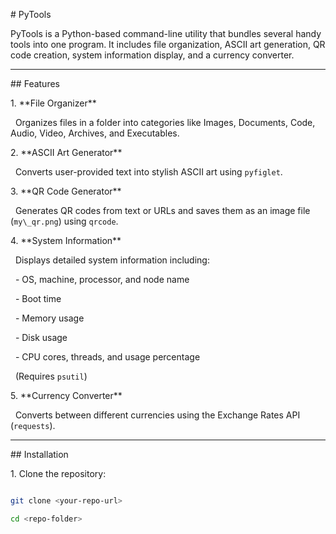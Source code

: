 \# PyTools



PyTools is a Python-based command-line utility that bundles several handy tools into one program. It includes file organization, ASCII art generation, QR code creation, system information display, and a currency converter.



---



\## Features



1\. \*\*File Organizer\*\*  

&nbsp;  Organizes files in a folder into categories like Images, Documents, Code, Audio, Video, Archives, and Executables.



2\. \*\*ASCII Art Generator\*\*  

&nbsp;  Converts user-provided text into stylish ASCII art using `pyfiglet`.



3\. \*\*QR Code Generator\*\*  

&nbsp;  Generates QR codes from text or URLs and saves them as an image file (`my\_qr.png`) using `qrcode`.



4\. \*\*System Information\*\*  

&nbsp;  Displays detailed system information including:

&nbsp;  - OS, machine, processor, and node name

&nbsp;  - Boot time

&nbsp;  - Memory usage

&nbsp;  - Disk usage

&nbsp;  - CPU cores, threads, and usage percentage  

&nbsp;  (Requires `psutil`)



5\. \*\*Currency Converter\*\*  

&nbsp;  Converts between different currencies using the Exchange Rates API (`requests`).



---



\## Installation



1\. Clone the repository:



```bash

git clone <your-repo-url>

cd <repo-folder>



